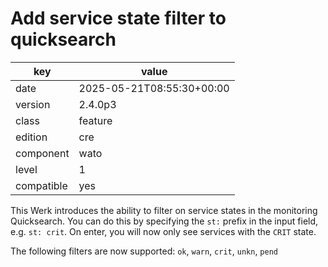 [//]: # (werk v2)
# Add service state filter to quicksearch

key        | value
---------- | ---
date       | 2025-05-21T08:55:30+00:00
version    | 2.4.0p3
class      | feature
edition    | cre
component  | wato
level      | 1
compatible | yes

This Werk introduces the ability to filter on service states in the monitoring
Quicksearch. You can do this by specifying the `st:` prefix in the input field,
e.g. `st: crit`. On enter, you will now only see services with the `CRIT` state.

The following filters are now supported: `ok`, `warn`, `crit`, `unkn`, `pend`
